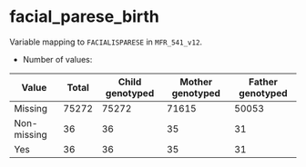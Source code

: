 # facial_parese_birth
Variable mapping to `FACIALISPARESE` in `MFR_541_v12`.
- Number of values:

| Value | Total | Child genotyped | Mother genotyped | Father genotyped |
| ----- | ----- | --------------- | ---------------- | ---------------- |
| Missing | 75272 | 75272 | 71615 | 50053 |
| Non-missing | 36 | 36 | 35 | 31 |
| Yes | 36 | 36 | 35 |31 |



